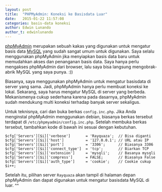 ```yaml
---
layout: post
title:  "PHPMyAdmin: Koneksi ke Basisdata Luar"
date:   2015-01-22 11:57:08
categories: basis-data koneksi
author: Edwin Lunando
author_t: edwinlunando
---
```


[phpMyAdmin][0] merupakan sebuah kakas yang digunakan untuk mengatur basis data [MySQL][1] yang sudah sangat umum untuk digunakan. Saya selalu menggunakan phpMyAdmin jika menyiapkan basis data baru untuk memudahkan akses dan penanganan basis data. Saya hanya perlu mengakses phpMyAdmin dari browser, lalu saya bisa langsung mengobrak-abrik MySQL yang saya punya. :))

Biasanya, saya menggunakan phpMyAdmin untuk mengatur basisdata di server yang sama. Jadi, phpMyAdmin hanya perlu membuat koneksi ke lokal. Sekarang, saya harus mengatur MySQL di server yang berbeda. Mekanismenya cukup sederhana karena pada dasarnya, phpMyAdmin sudah mendukung multi koneksi terhadap banyak server sekaligus.

Untuk teknisnya, cari dan buka berkas `config.inc.php`. Jika Anda menginstal phpMyAdmin menggunakan debian, biasanya berkas tersebut terdapat di `/etc/phpmyadmin/config.inc.php`. Setelah membuka berkas tersebut, tambahkan kode di bawah ini sesuai dengan kebutuhan.

    $cfg['Servers'][$i]['verbose']       = 'Rayquaza';  // Bisa diganti
    $cfg['Servers'][$i]['host']          = '127.0.0.1'; // URL atau IP
    $cfg['Servers'][$i]['port']          = '3306';      // Biasanya 3306
    $cfg['Servers'][$i]['connect_type']  = 'tcp';       // Biarkan TCP
    $cfg['Servers'][$i]['extension']     = 'mysqli';    // Basanya mysqli
    $cfg['Servers'][$i]['compress']      = FALSE;       // Biasanya False
    $cfg['Servers'][$i]['auth_type']     = 'cookie';    // Cookie cukup
    $i++;

Setelah itu, pilihan server `Rayquaza` akan tampil di halaman depan phpMyAdmin dan dapat digunakan untuk mengatur basisdata MySQL di luar. ^^

[0]:    http://www.phpmyadmin.net/home_page/index.php
[1]:    http://www.mysql.com/
